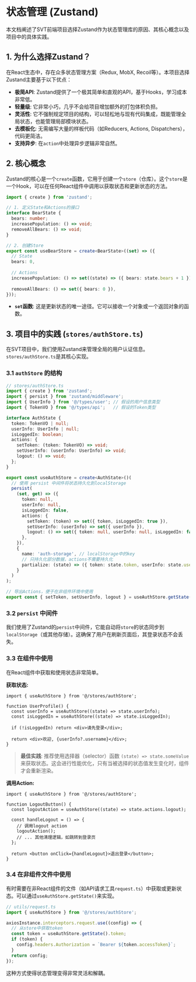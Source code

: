 # 状态管理 (Zustand)

本文档阐述了SVT前端项目选择Zustand作为状态管理库的原因、其核心概念以及项目中的具体实践。

## 1. 为什么选择Zustand？

在React生态中，存在众多状态管理方案（Redux, MobX, Recoil等）。本项目选择Zustand主要基于以下优点：

- **极简API**: Zustand提供了一个极其简单和直观的API，基于Hooks，学习成本非常低。
- **轻量级**: 它非常小巧，几乎不会给项目增加额外的打包体积负担。
- **灵活性**: 它不强制规定项目的结构，可以轻松地与现有代码集成，既能管理全局状态，也能管理局部模块状态。
- **去模板化**: 无需编写大量的样板代码（如Reducers, Actions, Dispatchers），代码更简洁。
- **支持异步**: 在`action`中处理异步逻辑非常自然。

## 2. 核心概念

Zustand的核心是一个`create`函数，它用于创建一个`store`（仓库）。这个`store`是一个Hook，可以在任何React组件中调用以获取状态和更新状态的方法。

```typescript
import { create } from 'zustand';

// 1. 定义State和Actions的接口
interface BearState {
  bears: number;
  increasePopulation: () => void;
  removeAllBears: () => void;
}

// 2. 创建Store
export const useBearStore = create<BearState>((set) => ({
  // State
  bears: 0,
  
  // Actions
  increasePopulation: () => set((state) => ({ bears: state.bears + 1 })),
  
  removeAllBears: () => set({ bears: 0 }),
}));
```

- **`set`函数**: 这是更新状态的唯一途径。它可以接收一个对象或一个返回对象的函数。

## 3. 项目中的实践 (`stores/authStore.ts`)

在SVT项目中，我们使用Zustand来管理全局的用户认证信息。`stores/authStore.ts`是其核心实现。

### 3.1 `authStore` 的结构

```typescript
// stores/authStore.ts
import { create } from 'zustand';
import { persist } from 'zustand/middleware';
import { UserInfo } from '@/types/user'; // 假设的用户信息类型
import { TokenVO } from '@/types/api';   // 假设的Token类型

interface AuthState {
  token: TokenVO | null;
  userInfo: UserInfo | null;
  isLoggedIn: boolean;
  actions: {
    setToken: (token: TokenVO) => void;
    setUserInfo: (userInfo: UserInfo) => void;
    logout: () => void;
  };
}

export const useAuthStore = create<AuthState>()(
  // 使用 persist 中间件将状态持久化到localStorage
  persist(
    (set, get) => ({
      token: null,
      userInfo: null,
      isLoggedIn: false,
      actions: {
        setToken: (token) => set({ token, isLoggedIn: true }),
        setUserInfo: (userInfo) => set({ userInfo }),
        logout: () => set({ token: null, userInfo: null, isLoggedIn: false }),
      },
    }),
    {
      name: 'auth-storage', // localStorage中的key
      // 只持久化部分数据，actions不需要持久化
      partialize: (state) => ({ token: state.token, userInfo: state.userInfo, isLoggedIn: state.isLoggedIn }),
    }
  )
);

// 导出Actions，便于在非组件环境中使用
export const { setToken, setUserInfo, logout } = useAuthStore.getState().actions;
```

### 3.2 `persist` 中间件

我们使用了Zustand的`persist`中间件，它能自动将`store`的状态同步到`localStorage`（或其他存储）。这确保了用户在刷新页面后，其登录状态不会丢失。

### 3.3 在组件中使用

在React组件中获取和使用状态非常简单。

**获取状态:**
```tsx
import { useAuthStore } from '@/stores/authStore';

function UserProfile() {
  const userInfo = useAuthStore((state) => state.userInfo);
  const isLoggedIn = useAuthStore((state) => state.isLoggedIn);

  if (!isLoggedIn) return <div>请先登录</div>;
  
  return <div>欢迎, {userInfo?.username}</div>;
}
```
> **最佳实践**: 推荐使用选择器（selector）函数 `(state) => state.someValue` 来获取状态。这会进行性能优化，只有当被选择的状态值发生变化时，组件才会重新渲染。

**调用Action:**
```tsx
import { useAuthStore } from '@/stores/authStore';

function LogoutButton() {
  const logoutAction = useAuthStore((state) => state.actions.logout);

  const handleLogout = () => {
    // 调用logout action
    logoutAction();
    // ... 其他清理逻辑，如跳转到登录页
  };

  return <button onClick={handleLogout}>退出登录</button>;
}
```

### 3.4 在非组件文件中使用

有时需要在非React组件的文件（如API请求工具`request.ts`）中获取或更新状态。可以通过`useAuthStore.getState()`来实现。

```typescript
// utils/request.ts
import { useAuthStore } from '@/stores/authStore';

axiosInstance.interceptors.request.use((config) => {
  // 从store中获取token
  const token = useAuthStore.getState().token;
  if (token) {
    config.headers.Authorization = `Bearer ${token.accessToken}`;
  }
  return config;
});
```
这种方式使得状态管理变得非常灵活和解耦。 